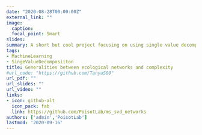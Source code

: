 ```yaml
---
date: "2020-08-28T00:00:00Z"
external_link: ""
image:
  caption:
  focal_point: Smart
slides:
summary: A short but cool project focusing on using single value decomposition and the resulting metrics to be gleaned therefrom to look for generalities between ecological networks and their complexity.
tags:
- MachineLearning
- SingeValueDecomposiiton
title: Generalities between ecological networks and complexity
#url_code: "https://github.com/TanyaS08"
url_pdf: ""
url_slides: ""
url_video: ""
links:
- icon: github-alt
  icon_pack: fab
  link: https://github.com/PoisotLab/ms_svd_networks
authors: ['admin','PoisotLab']
lastmod: '2020-09-16'
---
```

